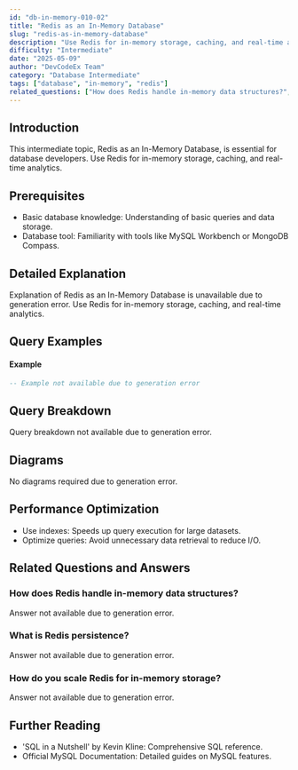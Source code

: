 ```yaml
---
id: "db-in-memory-010-02"
title: "Redis as an In-Memory Database"
slug: "redis-as-in-memory-database"
description: "Use Redis for in-memory storage, caching, and real-time analytics."
difficulty: "Intermediate"
date: "2025-05-09"
author: "DevCodeEx Team"
category: "Database Intermediate"
tags: ["database", "in-memory", "redis"]
related_questions: ["How does Redis handle in-memory data structures?", "What is Redis persistence?", "How do you scale Redis for in-memory storage?"]
---
```


## Introduction

This intermediate topic, Redis as an In-Memory Database, is essential for database developers. Use Redis for in-memory storage, caching, and real-time analytics.

## Prerequisites

- Basic database knowledge: Understanding of basic queries and data storage.
- Database tool: Familiarity with tools like MySQL Workbench or MongoDB Compass.

## Detailed Explanation

Explanation of Redis as an In-Memory Database is unavailable due to generation error. Use Redis for in-memory storage, caching, and real-time analytics.

## Query Examples

#### Example
```sql
-- Example not available due to generation error
```

## Query Breakdown

Query breakdown not available due to generation error.

## Diagrams

No diagrams required due to generation error.

## Performance Optimization

- Use indexes: Speeds up query execution for large datasets.
- Optimize queries: Avoid unnecessary data retrieval to reduce I/O.

## Related Questions and Answers

### How does Redis handle in-memory data structures?

Answer not available due to generation error.

### What is Redis persistence?

Answer not available due to generation error.

### How do you scale Redis for in-memory storage?

Answer not available due to generation error.

## Further Reading

- 'SQL in a Nutshell' by Kevin Kline: Comprehensive SQL reference.
- Official MySQL Documentation: Detailed guides on MySQL features.